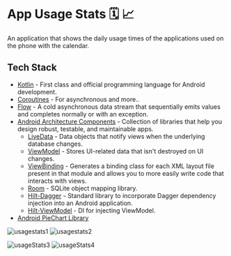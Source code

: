 # App Usage Stats :spiral_calendar:	:chart_with_upwards_trend:	
An application that shows the daily usage times of the applications used on the phone with the calendar.

## Tech Stack
- [Kotlin](https://kotlinlang.org/) - First class and official programming language for Android development.
- [Coroutines](https://kotlinlang.org/docs/coroutines-overview.html) - For asynchronous and more..
- [Flow](https://kotlin.github.io/kotlinx.coroutines/kotlinx-coroutines-core/kotlinx.coroutines.flow/-flow/) - A cold asynchronous data stream that sequentially emits values and completes normally or with an exception.
- [Android Architecture Components](https://developer.android.com/topic/architecture) - Collection of libraries that help you design robust, testable, and maintainable apps.
  - [LiveData](https://developer.android.com/topic/libraries/architecture/livedata) - Data objects that notify views when the underlying database changes.
  - [ViewModel](https://developer.android.com/topic/libraries/architecture/viewmodel) - Stores UI-related data that isn't destroyed on UI changes.
  - [ViewBinding](https://developer.android.com/topic/libraries/view-binding) - Generates a binding class for each XML layout file present in that module and allows you to more easily write code that interacts with views.
  - [Room](https://developer.android.com/training/data-storage/room) - SQLite object mapping library.
  - [Hilt-Dagger](https://dagger.dev/hilt/) - Standard library to incorporate Dagger dependency injection into an Android application.
  - [Hilt-ViewModel](https://developer.android.com/training/dependency-injection/hilt-jetpack) - DI for injecting ViewModel.
- [Android PieChart Library](https://github.com/PhilJay/MPAndroidChart)

![usagestats1](https://user-images.githubusercontent.com/61544442/171103839-ef0b7cec-a311-44a0-a375-7360fee0509b.png)
![usagestats2](https://user-images.githubusercontent.com/61544442/171103924-ea919411-b37a-4f8f-b2e6-b14ab643cdef.png)

![usageStats3](https://user-images.githubusercontent.com/61544442/171103952-2b20ff58-369f-46ad-ad3d-601532508b2d.png)
![usageStats4](https://user-images.githubusercontent.com/61544442/171103959-d49fa66a-3601-4043-90b7-6083c602f8e9.png)
